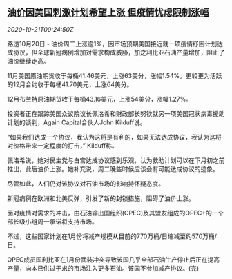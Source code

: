 <!--1603241728000-->
[油价因美国刺激计划希望上涨 但疫情忧虑限制涨幅](https://cn.reuters.com/article/global-oil-1020-tues-idCNKBS27600Y)
------

<div><i>2020-10-21T00:24:50Z</i></div><p>路透10月20日 - 油价周二上涨逾1%，因市场预期美国接近就一项疫情纾困计划达成协议，但全球新冠病例增加对需求构成威胁，加之利比亚石油产量增加，阻止了油价继续走高。</p><p>11月美国原油期货收于每桶41.46美元，上涨63美分，涨幅1.54%。更较更为活跃的12月合约收于每桶41.70美元，上涨64美分。</p><p>12月布兰特原油期货收于每桶43.16美元，上涨54美分，涨幅1.27%。</p><p>投资者正在跟踪美国众议院议长佩洛希和财政部长努钦就另一项美国冠状病毒援助计划的谈判，Again Capital合伙人John Kilduff说。</p><p>“如果我们达成一个协议，我认为这将是有利的，如果无法达成协议，我认为这将对价格带来一定程度的打击，” Kilduff称。</p><p>佩洛希说，她对民主党与白宫达成协议感到乐观，认为救助计划可以在下月初之前推出，此后油价上涨。她补充说，周二晚些时候应该会有可能达成协议的迹象。</p><p>尽管如此，人们仍对该协议对石油市场的影响持怀疑态度。</p><p>新冠病例在欧洲和北美反弹，引发了新的封锁措施，阻碍了油价上涨。</p><p>面对疫情对需求的冲击，由石油输出国组织(OPEC)及其盟友组成的OPEC+的一个部长级小组周一承诺将支持市场。</p><p>不过，这些国家计划在1月份将减产规模从目前的770万桶/日缩减至约570万桶/日。</p><p>OPEC成员国利比亚在1月份武装冲突导致该国几乎全部石油生产停止后正在提高产量，向本已供过于求的市场注入更多石油。该国不参加减产协议。(完)</p>
